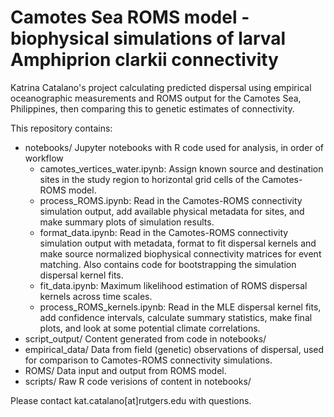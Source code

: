 # Camotes Sea ROMS model - biophysical simulations of larval Amphiprion clarkii connectivity
Katrina Catalano's project calculating predicted dispersal using empirical oceanographic measurements and ROMS output for the Camotes Sea, Philippines, then comparing this to genetic estimates of connectivity.

This repository contains:
- notebooks/ Jupyter notebooks with R code used for analysis, in order of workflow
  - camotes_vertices_water.ipynb: Assign known source and destination sites in the study region to horizontal grid cells of the Camotes-ROMS model.  
  - process_ROMS.ipynb: Read in the Camotes-ROMS connectivity simulation output, add available physical metadata for sites, and make summary plots of simulation results. 
  - format_data.ipynb: Read in the Camotes-ROMS connectivity simulation output with metadata, format to fit dispersal kernels and make source normalized biophysical connectivity matrices for event matching. Also contains code for bootstrapping the simulation dispersal kernel fits.
  - fit_data.ipynb: Maximum likelihood estimation of ROMS dispersal kernels across time scales.
  - process_ROMS_kernels.ipynb: Read in the MLE dispersal kernel fits, add confidence intervals, calculate summary statistics, make final plots, and look at some potential climate correlations.
- script_output/ Content generated from code in notebooks/
- empirical_data/ Data from field (genetic) observations of dispersal, used for comparison to Camotes-ROMS connectivity simulations.
- ROMS/ Data input and output from ROMS model.
- scripts/ Raw R code verisions of content in notebooks/

Please contact kat.catalano[at]rutgers.edu with questions.
